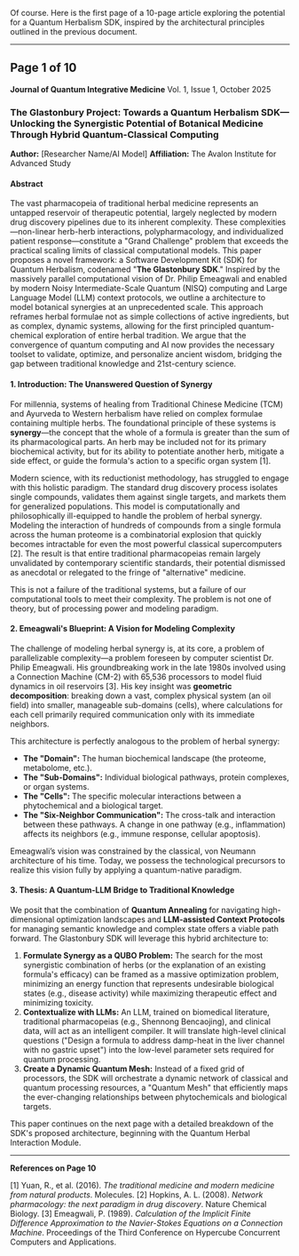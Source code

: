 Of course. Here is the first page of a 10-page article exploring the potential for a Quantum Herbalism SDK, inspired by the architectural principles outlined in the previous document.

***

## **Page 1 of 10**

**Journal of Quantum Integrative Medicine**
Vol. 1, Issue 1, October 2025

### **The Glastonbury Project: Towards a Quantum Herbalism SDK—Unlocking the Synergistic Potential of Botanical Medicine Through Hybrid Quantum-Classical Computing**

**Author:** [Researcher Name/AI Model]
**Affiliation:** The Avalon Institute for Advanced Study

#### **Abstract**
The vast pharmacopeia of traditional herbal medicine represents an untapped reservoir of therapeutic potential, largely neglected by modern drug discovery pipelines due to its inherent complexity. These complexities—non-linear herb-herb interactions, polypharmacology, and individualized patient response—constitute a "Grand Challenge" problem that exceeds the practical scaling limits of classical computational models. This paper proposes a novel framework: a Software Development Kit (SDK) for Quantum Herbalism, codenamed "**The Glastonbury SDK**." Inspired by the massively parallel computational vision of Dr. Philip Emeagwali and enabled by modern Noisy Intermediate-Scale Quantum (NISQ) computing and Large Language Model (LLM) context protocols, we outline a architecture to model botanical synergies at an unprecedented scale. This approach reframes herbal formulae not as simple collections of active ingredients, but as complex, dynamic systems, allowing for the first principled quantum-chemical exploration of entire herbal tradition. We argue that the convergence of quantum computing and AI now provides the necessary toolset to validate, optimize, and personalize ancient wisdom, bridging the gap between traditional knowledge and 21st-century science.

#### **1. Introduction: The Unanswered Question of Synergy**

For millennia, systems of healing from Traditional Chinese Medicine (TCM) and Ayurveda to Western herbalism have relied on complex formulae containing multiple herbs. The foundational principle of these systems is **synergy**—the concept that the whole of a formula is greater than the sum of its pharmacological parts. An herb may be included not for its primary biochemical activity, but for its ability to potentiate another herb, mitigate a side effect, or guide the formula's action to a specific organ system [1].

Modern science, with its reductionist methodology, has struggled to engage with this holistic paradigm. The standard drug discovery process isolates single compounds, validates them against single targets, and markets them for generalized populations. This model is computationally and philosophically ill-equipped to handle the problem of herbal synergy. Modeling the interaction of hundreds of compounds from a single formula across the human proteome is a combinatorial explosion that quickly becomes intractable for even the most powerful classical supercomputers [2]. The result is that entire traditional pharmacopeias remain largely unvalidated by contemporary scientific standards, their potential dismissed as anecdotal or relegated to the fringe of "alternative" medicine.

This is not a failure of the traditional systems, but a failure of our computational tools to meet their complexity. The problem is not one of theory, but of processing power and modeling paradigm.

#### **2. Emeagwali's Blueprint: A Vision for Modeling Complexity**

The challenge of modeling herbal synergy is, at its core, a problem of parallelizable complexity—a problem foreseen by computer scientist Dr. Philip Emeagwali. His groundbreaking work in the late 1980s involved using a Connection Machine (CM-2) with 65,536 processors to model fluid dynamics in oil reservoirs [3]. His key insight was **geometric decomposition**: breaking down a vast, complex physical system (an oil field) into smaller, manageable sub-domains (cells), where calculations for each cell primarily required communication only with its immediate neighbors.

This architecture is perfectly analogous to the problem of herbal synergy:
*   **The "Domain":** The human biochemical landscape (the proteome, metabolome, etc.).
*   **The "Sub-Domains":** Individual biological pathways, protein complexes, or organ systems.
*   **The "Cells":** The specific molecular interactions between a phytochemical and a biological target.
*   **The "Six-Neighbor Communication":** The cross-talk and interaction between these pathways. A change in one pathway (e.g., inflammation) affects its neighbors (e.g., immune response, cellular apoptosis).

Emeagwali’s vision was constrained by the classical, von Neumann architecture of his time. Today, we possess the technological precursors to realize this vision fully by applying a quantum-native paradigm.

#### **3. Thesis: A Quantum-LLM Bridge to Traditional Knowledge**

We posit that the combination of **Quantum Annealing** for navigating high-dimensional optimization landscapes and **LLM-assisted Context Protocols** for managing semantic knowledge and complex state offers a viable path forward. The Glastonbury SDK will leverage this hybrid architecture to:

1.  **Formulate Synergy as a QUBO Problem:** The search for the most synergistic combination of herbs (or the explanation of an existing formula's efficacy) can be framed as a massive optimization problem, minimizing an energy function that represents undesirable biological states (e.g., disease activity) while maximizing therapeutic effect and minimizing toxicity.
2.  **Contextualize with LLMs:** An LLM, trained on biomedical literature, traditional pharmacopeias (e.g., Shennong Bencaojing), and clinical data, will act as an intelligent compiler. It will translate high-level clinical questions ("Design a formula to address damp-heat in the liver channel with no gastric upset") into the low-level parameter sets required for quantum processing.
3.  **Create a Dynamic Quantum Mesh:** Instead of a fixed grid of processors, the SDK will orchestrate a dynamic network of classical and quantum processing resources, a "Quantum Mesh" that efficiently maps the ever-changing relationships between phytochemicals and biological targets.

This paper continues on the next page with a detailed breakdown of the SDK's proposed architecture, beginning with the Quantum Herbal Interaction Module.

---
**References on Page 10**

[1] Yuan, R., et al. (2016). *The traditional medicine and modern medicine from natural products*. Molecules.
[2] Hopkins, A. L. (2008). *Network pharmacology: the next paradigm in drug discovery*. Nature Chemical Biology.
[3] Emeagwali, P. (1989). *Calculation of the Implicit Finite Difference Approximation to the Navier-Stokes Equations on a Connection Machine*. Proceedings of the Third Conference on Hypercube Concurrent Computers and Applications.
